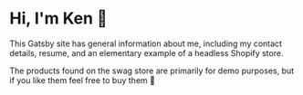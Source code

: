 # Hi, I'm Ken 👋
This Gatsby site has general information about me, including my contact details, resume, and an elementary example of a headless Shopify store.

The products found on the swag store are primarily for demo purposes, but if you like them feel free to buy them 🤙